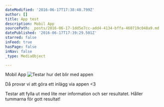```yaml
---
dateModified: '2016-06-17T17:38:40.799Z'
author: []
title: App test
description: Mobil App
sourcePath: _posts/2016-06-17-1dd5e7cc-add4-4134-bffa-460719c048a9.md
datePublished: '2016-06-17T17:39:29.501Z'
starred: false
inFeed: true
hasPage: false
inNav: false
_type: MediaObject

---
```

Mobil App
![Testar hur det blir med appen](https://the-grid-user-content.s3-us-west-2.amazonaws.com/7609d929-4f89-4cbb-be8c-473cfa1be2d4.jpg)

Då provar vi att göra ett inlägg via appen <3

Testar att fylla ut med lite mer information och ser resultatet. Håller tummarna för gott resultat!